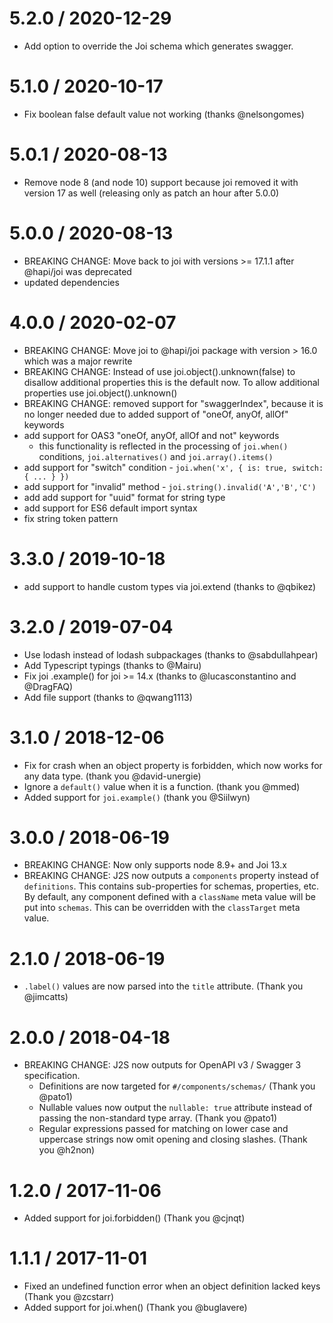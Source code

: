 5.2.0 / 2020-12-29
==================

  * Add option to override the Joi schema which generates swagger.

5.1.0 / 2020-10-17
==================

  * Fix boolean false default value not working (thanks @nelsongomes)

5.0.1 / 2020-08-13
==================

  * Remove node 8 (and node 10) support because joi removed it with version 17 as well
    (releasing only as patch an hour after 5.0.0)

5.0.0 / 2020-08-13
==================

  * BREAKING CHANGE: Move back to joi with versions >= 17.1.1 after @hapi/joi was deprecated
  * updated dependencies

4.0.0 / 2020-02-07
==================

  * BREAKING CHANGE: Move joi to @hapi/joi package with version > 16.0 which was a major rewrite
  * BREAKING CHANGE: Instead of use joi.object().unknown(false) to disallow additional properties
      this is the default now. To allow additional properties use joi.object().unknown()
  * BREAKING CHANGE: removed support for "swaggerIndex", because it is no longer needed due to added support of "oneOf, anyOf, allOf" keywords
  * add support for OAS3 "oneOf, anyOf, allOf and not" keywords
    - this functionality is reflected in the processing of `joi.when()` conditions, `joi.alternatives()` and `joi.array().items()`
  * add support for "switch" condition - `joi.when('x', { is: true, switch: { ... } })`
  * add support for "invalid" method - `joi.string().invalid('A','B','C')`
  * add add support for "uuid" format for string type
  * add support for ES6 default import syntax
  * fix string token pattern

3.3.0 / 2019-10-18
==================

  * add support to handle custom types via joi.extend (thanks to @qbikez)

3.2.0 / 2019-07-04
==================

  * Use lodash instead of lodash subpackages (thanks to @sabdullahpear)
  * Add Typescript typings (thanks to @Mairu)
  * Fix joi .example() for joi >= 14.x (thanks to @lucasconstantino and @DragFAQ)
  * Add file support (thanks to @qwang1113)

3.1.0 / 2018-12-06
==================

  * Fix for crash when an object property is forbidden, which now works for any data type. (thank you @david-unergie)
  * Ignore a `default()` value when it is a function. (thank you @mmed)
  * Added support for `joi.example()` (thank you @Siilwyn)

3.0.0 / 2018-06-19
==================

  * BREAKING CHANGE: Now only supports node 8.9+ and Joi 13.x
  * BREAKING CHANGE: J2S now outputs a `components` property instead of `definitions`. This contains sub-properties for schemas, properties, etc. By default, any component defined with a `className` meta value will be put into `schemas`. This can be overridden with the `classTarget` meta value.

2.1.0 / 2018-06-19
==================

  * `.label()` values are now parsed into the `title` attribute. (Thank you @jimcatts)

2.0.0 / 2018-04-18
==================

  * BREAKING CHANGE: J2S now outputs for OpenAPI v3 / Swagger 3 specification.
    * Definitions are now targeted for `#/components/schemas/` (Thank you @pato1)
    * Nullable values now output the `nullable: true` attribute instead of passing the non-standard type array. (Thank you @pato1)
    * Regular expressions passed for matching on lower case and uppercase strings now omit opening and closing slashes. (Thank you @h2non)

1.2.0 / 2017-11-06
==================

  * Added support for joi.forbidden() (Thank you @cjnqt)


1.1.1 / 2017-11-01
==================

  * Fixed an undefined function error when an object definition lacked keys (Thank you @zcstarr)
  * Added support for joi.when() (Thank you @buglavere)
